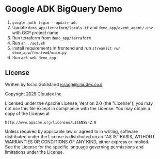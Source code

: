 # Google ADK BigQuery Demo

1. `google auth login --update-adc`
1. Update `demo_app/terraform/locals.tf` and `demo_app/event_agent/.env` with GCP project name
1. Run terraform from `demo_app/terraform`
1. Run `sh ./sql.sh`
1. Install requirements in frontend and run `streamlit run demo_app/frontend/main.py`
1. Run `adk web demo_app`

## License
Written by Issac Goldstand <issacg@cloudex.co.il>

Copyright 2025 Cloudex Inc

Licensed under the Apache License, Version 2.0 (the "License");
you may not use this file except in compliance with the License.
You may obtain a copy of the License at

    http://www.apache.org/licenses/LICENSE-2.0

Unless required by applicable law or agreed to in writing, software
distributed under the License is distributed on an "AS IS" BASIS,
WITHOUT WARRANTIES OR CONDITIONS OF ANY KIND, either express or implied.
See the License for the specific language governing permissions and
limitations under the License.

